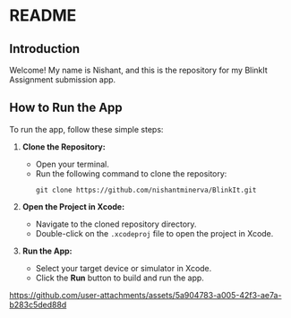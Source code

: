 # README

## Introduction
Welcome! My name is Nishant, and this is the repository for my BlinkIt Assignment submission app.

## How to Run the App
To run the app, follow these simple steps:

1. **Clone the Repository:**
   - Open your terminal.
   - Run the following command to clone the repository:
     ```
     git clone https://github.com/nishantminerva/BlinkIt.git
     ```

2. **Open the Project in Xcode:**
   - Navigate to the cloned repository directory.
   - Double-click on the `.xcodeproj` file to open the project in Xcode.

3. **Run the App:**
   - Select your target device or simulator in Xcode.
   - Click the **Run** button to build and run the app.




https://github.com/user-attachments/assets/5a904783-a005-42f3-ae7a-b283c5ded88d

